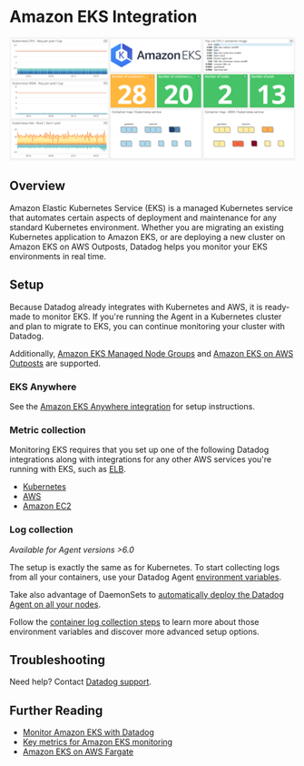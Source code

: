 # Amazon EKS Integration

![EKS Dashboard][1]

## Overview

Amazon Elastic Kubernetes Service (EKS) is a managed Kubernetes service that automates certain aspects of deployment and maintenance for any standard Kubernetes environment. Whether you are migrating an existing Kubernetes application to Amazon EKS, or are deploying a new cluster on Amazon EKS on AWS Outposts, Datadog helps you monitor your EKS environments in real time.

## Setup

Because Datadog already integrates with Kubernetes and AWS, it is ready-made to monitor EKS. If you're running the Agent in a Kubernetes cluster and plan to migrate to EKS, you can continue monitoring your cluster with Datadog. 

Additionally, [Amazon EKS Managed Node Groups][2] and [Amazon EKS on AWS Outposts][3] are supported.

### EKS Anywhere

See the [Amazon EKS Anywhere integration][16] for setup instructions.

### Metric collection

Monitoring EKS requires that you set up one of the following Datadog integrations along with integrations for any other AWS services you're running with EKS, such as [ELB][7].

- [Kubernetes][4]
- [AWS][5]
- [Amazon EC2][6]

### Log collection

_Available for Agent versions >6.0_

The setup is exactly the same as for Kubernetes.
To start collecting logs from all your containers, use your Datadog Agent [environment variables][8].

Take also advantage of DaemonSets to [automatically deploy the Datadog Agent on all your nodes][9].

Follow the [container log collection steps][10] to learn more about those environment variables and discover more advanced setup options.

## Troubleshooting

Need help? Contact [Datadog support][11].

## Further Reading

- [Monitor Amazon EKS with Datadog][12]
- [Key metrics for Amazon EKS monitoring][13]
- [Amazon EKS on AWS Fargate][14]

[1]: https://raw.githubusercontent.com/DataDog/integrations-core/master/amazon_eks/images/amazon_eks_dashboard.png
[2]: https://docs.aws.amazon.com/eks/latest/userguide/managed-node-groups.html
[3]: https://docs.aws.amazon.com/eks/latest/userguide/eks-on-outposts.html
[4]: https://docs.datadoghq.com/integrations/kubernetes/
[5]: https://docs.datadoghq.com/integrations/amazon_web_services/
[6]: https://docs.datadoghq.com/integrations/amazon_ec2/
[7]: https://docs.datadoghq.com/integrations/amazon_elb/
[8]: https://docs.datadoghq.com/agent/basic_agent_usage/kubernetes/#log-collection-setup
[9]: https://docs.datadoghq.com/agent/basic_agent_usage/kubernetes/#container-installation
[10]: https://docs.datadoghq.com/logs/log_collection/docker/#option-2-container-installation
[11]: https://docs.datadoghq.com/help/
[12]: https://www.datadoghq.com/blog/announcing-eks
[13]: https://www.datadoghq.com/blog/eks-cluster-metrics
[14]: https://docs.datadoghq.com/integrations/eks_fargate/
[15]: https://aws.amazon.com/eks/eks-anywhere/
[16]: https://docs.datadoghq.com/integrations/eks_anywhere/

